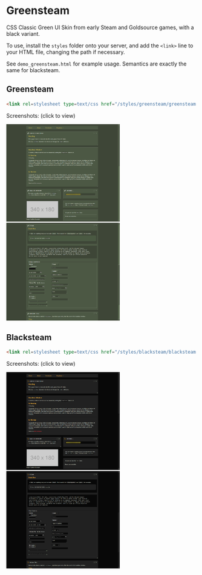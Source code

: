 # Greensteam
CSS Classic Green UI Skin from early Steam and Goldsource games, with a black variant.

To use, install the `styles` folder onto your server, and add the `<link>` line to your HTML file, changing the path if necessary.

See `demo_greensteam.html` for example usage. Semantics are exactly the same for blacksteam.

## Greensteam
```html
<link rel=stylesheet type=text/css href="/styles/greensteam/greensteam.css">
```
Screenshots: (click to view)

<img src="https://raw.githubusercontent.com/AlpyneDreams/greensteam.css/master/screenshots/greensteam1.png" width="300"> <img src="https://raw.githubusercontent.com/AlpyneDreams/greensteam.css/master/screenshots/greensteam2.png" width="300">


## Blacksteam
```html
<link rel=stylesheet type=text/css href="/styles/blacksteam/blacksteam.css">
```
Screenshots: (click to view)

<img src="https://raw.githubusercontent.com/AlpyneDreams/greensteam.css/master/screenshots/blacksteam1.png" width="300"> <img src="https://raw.githubusercontent.com/AlpyneDreams/greensteam.css/master/screenshots/blacksteam2.png" width="300">
